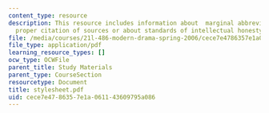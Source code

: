 ```yaml
---
content_type: resource
description: This resource includes information about  marginal abbreviations and
  proper citation of sources or about standards of intellectual honesty.
file: /media/courses/21l-486-modern-drama-spring-2006/cece7e4786357e1a061143609795a086_stylesheet.pdf
file_type: application/pdf
learning_resource_types: []
ocw_type: OCWFile
parent_title: Study Materials
parent_type: CourseSection
resourcetype: Document
title: stylesheet.pdf
uid: cece7e47-8635-7e1a-0611-43609795a086
---
```

